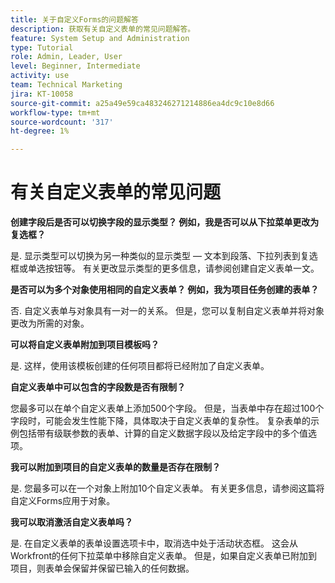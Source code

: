```yaml
---
title: 关于自定义Forms的问题解答
description: 获取有关自定义表单的常见问题解答。
feature: System Setup and Administration
type: Tutorial
role: Admin, Leader, User
level: Beginner, Intermediate
activity: use
team: Technical Marketing
jira: KT-10058
source-git-commit: a25a49e59ca483246271214886ea4dc9c10e8d66
workflow-type: tm+mt
source-wordcount: '317'
ht-degree: 1%

---
```


# 有关自定义表单的常见问题

**创建字段后是否可以切换字段的显示类型？ 例如，我是否可以从下拉菜单更改为复选框？**

是. 显示类型可以切换为另一种类似的显示类型 — 文本到段落、下拉列表到复选框或单选按钮等。 有关更改显示类型的更多信息，请参阅创建自定义表单一文。


**是否可以为多个对象使用相同的自定义表单？ 例如，我为项目任务创建的表单？**

否. 自定义表单与对象具有一对一的关系。 但是，您可以复制自定义表单并将对象更改为所需的对象。


**可以将自定义表单附加到项目模板吗？**

是. 这样，使用该模板创建的任何项目都将已经附加了自定义表单。


**自定义表单中可以包含的字段数是否有限制？**

您最多可以在单个自定义表单上添加500个字段。 但是，当表单中存在超过100个字段时，可能会发生性能下降，具体取决于自定义表单的复杂性。 复杂表单的示例包括带有级联参数的表单、计算的自定义数据字段以及给定字段中的多个值选项。


**我可以附加到项目的自定义表单的数量是否存在限制？**

是. 您最多可以在一个对象上附加10个自定义表单。 有关更多信息，请参阅这篇将自定义Forms应用于对象。


**我可以取消激活自定义表单吗？**

是. 在自定义表单的表单设置选项卡中，取消选中处于活动状态框。 这会从Workfront的任何下拉菜单中移除自定义表单。 但是，如果自定义表单已附加到项目，则表单会保留并保留已输入的任何数据。